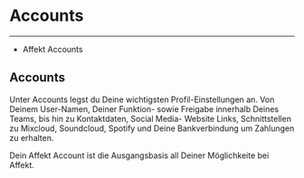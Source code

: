# Accounts

---

- Affekt Accounts

## Accounts
Unter Accounts legst du Deine wichtigsten Profil-Einstellungen an. Von Deinem User-Namen, Deiner Funktion- sowie Freigabe innerhalb Deines Teams, bis hin zu Kontaktdaten, Social Media- Website Links, Schnittstellen zu Mixcloud, Soundcloud, Spotify und Deine Bankverbindung um Zahlungen zu erhalten.

Dein Affekt Account ist die Ausgangsbasis all Deiner Möglichkeite bei Affekt. 